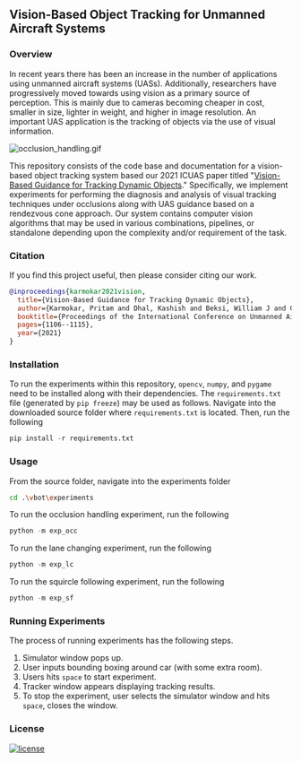 ## Vision-Based Object Tracking for Unmanned Aircraft Systems

### Overview

In recent years there has been an increase in the number of applications using
unmanned aircraft systems (UASs). Additionally, researchers have progressively
moved towards using vision as a primary source of perception. This is mainly
due to cameras becoming cheaper in cost, smaller in size, lighter in weight,
and higher in image resolution. An important UAS application is the tracking of
objects via the use of visual information. 

![occlusion_handling.gif](./docs/experiment_vids/final_experiments/gifs/occ.gif)

This repository consists of the code base and documentation for a vision-based
object tracking system based our 2021 ICUAS paper titled "[Vision-Based
Guidance for Tracking Dynamic Objects](https://arxiv.org/pdf/2104.09301.pdf)."
Specifically, we implement experiments for performing the diagnosis and
analysis of visual tracking techniques under occlusions along with UAS guidance
based on a rendezvous cone approach. Our system contains computer vision
algorithms that may be used in various combinations, pipelines, or standalone
depending upon the complexity and/or requirement of the task. 

### Citation

If you find this project useful, then please consider citing our work.

```bibtex
@inproceedings{karmokar2021vision,
  title={Vision-Based Guidance for Tracking Dynamic Objects},
  author={Karmokar, Pritam and Dhal, Kashish and Beksi, William J and Chakravarthy, Animesh},
  booktitle={Proceedings of the International Conference on Unmanned Aircraft Systems (ICUAS)},
  pages={1106--1115},
  year={2021}
}
```

### Installation

To run the experiments within this repository, `opencv`, `numpy`, and `pygame`
need to be installed along with their dependencies. The `requirements.txt` file
(generated by `pip freeze`) may be used as follows. Navigate into the
downloaded source folder where `requirements.txt` is located. Then, run the
following
```python
pip install -r requirements.txt
```

### Usage

From the source folder, navigate into the experiments folder
```bash
cd .\vbot\experiments
```
To run the occlusion handling experiment, run the following
```python
python -m exp_occ
```
To run the lane changing experiment, run the following
```python
python -m exp_lc
```
To run the squircle following experiment, run the following
```python
python -m exp_sf
```

### Running Experiments

The process of running experiments has the following steps.

1. Simulator window pops up.
2. User inputs bounding boxing around car (with some extra room).
3. Users hits `space` to start experiment. 
4. Tracker window appears displaying tracking results.
5. To stop the experiment, user selects the simulator window and hits `space`, closes the window.

### License

[![license](https://img.shields.io/github/license/mashape/apistatus.svg?maxAge=2592000)](https://github.com/robotic-vision-lab/Vision-Based-Object-Tracking/blob/master/LICENSE)
